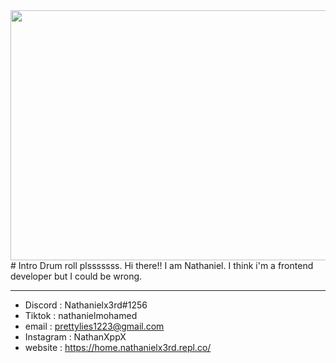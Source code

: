 <img src="https://nathaniel123x3rd.github.io/stacked-icons/random.gif" height="400px" width="900px">
# Intro
Drum roll plsssssss. Hi there!! I am Nathaniel. I think i'm a frontend developer but I could be wrong.



---------------------
 - Discord : Nathanielx3rd#1256
 - Tiktok : nathanielmohamed
  - email : prettylies1223@gmail.com
  - Instagram : NathanXppX
  - website : https://home.nathanielx3rd.repl.co/
  


